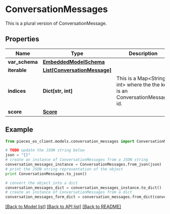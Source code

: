 # ConversationMessages

This is a plural version of ConversationMessage.

## Properties
Name | Type | Description | Notes
------------ | ------------- | ------------- | -------------
**var_schema** | [**EmbeddedModelSchema**](EmbeddedModelSchema.md) |  | [optional] 
**iterable** | [**List[ConversationMessage]**](ConversationMessage.md) |  | 
**indices** | **Dict[str, int]** | This is a Map&lt;String, int&gt; where the the key is an ConversationMessage id. | [optional] 
**score** | [**Score**](Score.md) |  | [optional] 

## Example

```python
from pieces_os_client.models.conversation_messages import ConversationMessages

# TODO update the JSON string below
json = "{}"
# create an instance of ConversationMessages from a JSON string
conversation_messages_instance = ConversationMessages.from_json(json)
# print the JSON string representation of the object
print ConversationMessages.to_json()

# convert the object into a dict
conversation_messages_dict = conversation_messages_instance.to_dict()
# create an instance of ConversationMessages from a dict
conversation_messages_form_dict = conversation_messages.from_dict(conversation_messages_dict)
```
[[Back to Model list]](../README.md#documentation-for-models) [[Back to API list]](../README.md#documentation-for-api-endpoints) [[Back to README]](../README.md)


